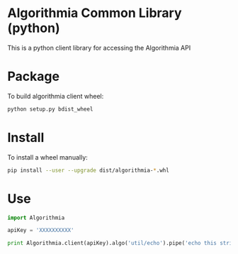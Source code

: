Algorithmia Common Library (python)
===================================

This is a python client library for accessing the Algorithmia API


# Package

To build algorithmia client wheel:

```bash
python setup.py bdist_wheel
```


# Install

To install a wheel manually:

```bash
pip install --user --upgrade dist/algorithmia-*.whl
```


# Use

```python
import Algorithmia

apiKey = 'XXXXXXXXXX'

print Algorithmia.client(apiKey).algo('util/echo').pipe('echo this string')
```
